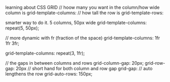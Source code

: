 learning about CSS GRID
// hoow many you want in the column/how wide column is
grid-template-columns:
// how tall the row is
grid-template-rows:

smarter way to do it. 5 columns, 50px wide
grid-template-columns: repeat(5, 50px);

// more dynamic with fr (fraction of the space)
grid-template-columns: 1fr 1fr  3fr;

grid-template-columns: repeat(3, 1fr);


// the gaps in between columns and rows
grid-column-gap: 20px;
grid-row-gap: 20px
// short hand for both column and row gap
grid-gap:
// auto lengthens the row
grid-auto-rows: 150px;
